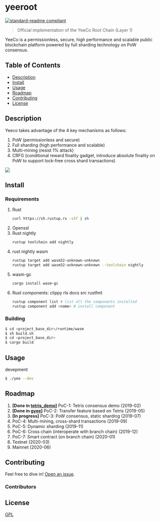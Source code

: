 # yeeroot

[![standard-readme compliant](https://img.shields.io/badge/readme%20style-standard-brightgreen.svg?style=flat-square)](https://github.com/RichardLitt/standard-readme)

> Official implementation of the YeeCo Root Chain (Layer 1)

YeeCo is a permissionless, secure, high performance and scalable public blockchain platform powered by full sharding technology on PoW consensus.

## Table of Contents

- [Description](#description)
- [Install](#install)
- [Usage](#usage)
- [Roadmap](#roadmap)
- [Contributing](#contributing)
- [License](#license)

## Description

Yeeco takes advantage of the 4 key mechanisms as follows:

1. PoW (permissionless and secure)
2. Full sharding (high performance and scalable)
3. Multi-mining (resist 1% attack)
4. CRFG (conditional reward finality gadget, introduce absolute finality on PoW to support lock-free cross shard transactions)

![](https://raw.githubusercontent.com/yeeco/wiki/master/assets/images/yeeco-mechanisms.jpg)

## Install

### Requirements
1. Rust
    ```sh
    curl https://sh.rustup.rs -sSf | sh
    ```
2. Openssl
3. Rust nightly
    ```sh
    rustup toolchain add nightly
    ```
4. rust nightly wasm
    ```sh
    rustup target add wasm32-unknown-unknown
    rustup target add wasm32-unknown-unknown --toolchain nightly
    ```
5. wasm-gc
    ```sh
    cargo install wasm-gc
    ```
6. Rust components: clippy rls docs src rustfmt
    ```sh
    rustup component list # list all the components installed
    rustup component add <name> # install component
    ```

### Building
```sh
$ cd <project_base_dir>/runtime/wasm
$ sh build.sh
$ cd <project_base_dir>
$ cargo build
```

## Usage
devepment
```sh
$ ./yee --dev
```

## Roadmap
1. **[Done in [tetris_demo](https://github.com/yeeco/tetris_demo)]** PoC-1: Tetris consensus demo (2019-02)
2. **[Done in [gyee](https://github.com/yeeco/gyee)]** PoC-2: Transfer feature based on Tetris (2019-05)
1. **[In progress]** PoC-3: PoW consensus, static sharding (2019-07)
1. PoC-4: Multi-mining, cross-shard transactions (2019-09)
1. PoC-5: Dynamic sharding (2019-11)
1. PoC-6: Cross chain (interoperate with branch chain) (2019-12)
1. PoC-7: Smart contract (on branch chain) (2020-01)
1. Testnet (2020-03)
1. Mainnet (2020-06)

## Contributing

Feel free to dive in! [Open an issue](./issues/new).

### Contributors


## License

[GPL](LICENSE)